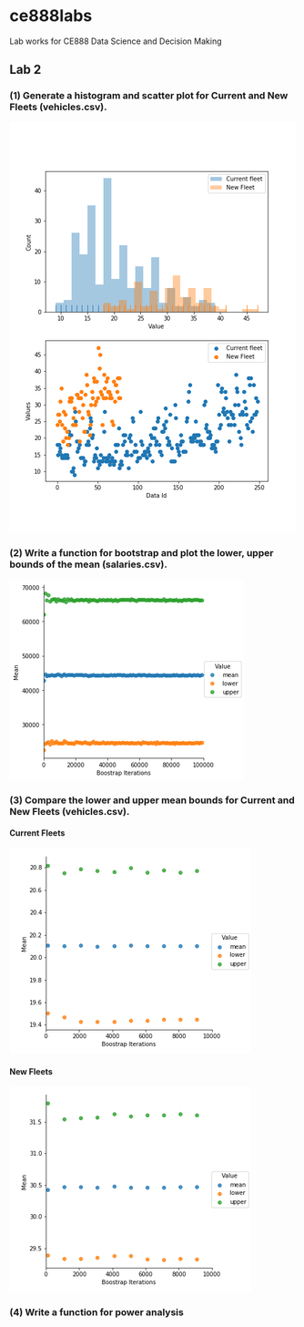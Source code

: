 # ce888labs
Lab works for CE888 Data Science and Decision Making

## Lab 2<br>
### (1) Generate a histogram and scatter plot for Current and New Fleets (vehicles.csv).
![logo](./labs/lab2/vehicles_plot.png?raw=true) 

### (2) Write a function for bootstrap and plot the lower, upper bounds of the mean (salaries.csv).
![logo](./labs/lab2/bootstrap_confidence.png?raw=true) 

### (3) Compare the lower and upper mean bounds for Current and New Fleets (vehicles.csv).<br>
#### Current Fleets<br>
![logo](./labs/lab2/bootstrap2_Current_fleet.png?raw=true)

#### New Fleets<br>
![logo](./labs/lab2/bootstrap2_New_Fleet.png?raw=true) 

### (4) Write a function for power analysis